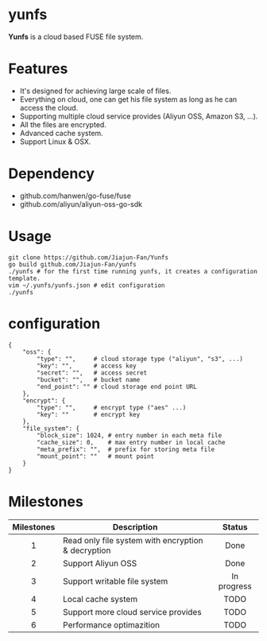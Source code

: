 # yunfs

**Yunfs** is a cloud based FUSE file system.

Features
===========
* It's designed for achieving large scale of files.
* Everything on cloud, one can get his file system as long as he can access the cloud.
* Supporting multiple cloud service provides (Aliyun OSS, Amazon S3, ...).
* All the files are encrypted.
* Advanced cache system.
* Support Linux & OSX.

Dependency
==========
* github.com/hanwen/go-fuse/fuse
* github.com/aliyun/aliyun-oss-go-sdk


Usage
=======
```
git clone https://github.com/Jiajun-Fan/Yunfs
go build github.com/Jiajun-Fan/yunfs
./yunfs # for the first time running yunfs, it creates a configuration template.
vim ~/.yunfs/yunfs.json # edit configuration
./yunfs
```

configuration
===============
```
{
    "oss": {
        "type": "",     # cloud storage type ("aliyun", "s3", ...)
        "key": "",      # access key
        "secret": "",   # access secret
        "bucket": "",   # bucket name
        "end_point": "" # cloud storage end point URL
    },
    "encrypt": {
        "type": "",     # encrypt type ("aes" ...)
        "key": ""       # encrypt key
    },
    "file_system": {
        "block_size": 1024, # entry number in each meta file
        "cache_size": 0,    # max entry number in local cache
        "meta_prefix": "",  # prefix for storing meta file
        "mount_point": ""   # mount point
    }
}
```

Milestones
===========
| Milestones | Description | Status |
|:----------:| ----------- |:------:|
|1|Read only file system with encryption & decryption|Done|
|2|Support Aliyun OSS|Done|
|3|Support writable file system|In progress|
|4|Local cache system|TODO|
|5|Support more cloud service provides|TODO|
|6|Performance optimazition|TODO|

